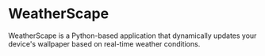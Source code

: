 # WeatherScape
WeatherScape is a Python-based application that dynamically updates your device's wallpaper based on real-time weather conditions.
